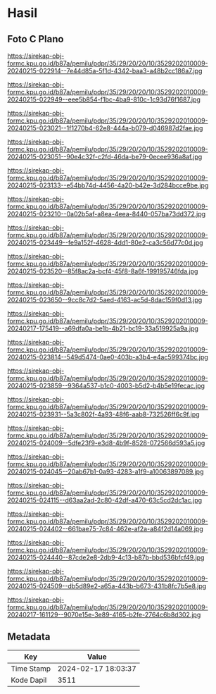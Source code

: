 # Hasil

## Foto C Plano

https://sirekap-obj-formc.kpu.go.id/b87a/pemilu/pdpr/35/29/20/20/10/3529202010009-20240215-022914--7e44d85a-5f1d-4342-baa3-a48b2cc186a7.jpg

https://sirekap-obj-formc.kpu.go.id/b87a/pemilu/pdpr/35/29/20/20/10/3529202010009-20240215-022949--eee5b854-f1bc-4ba9-810c-1c93d76f1687.jpg

https://sirekap-obj-formc.kpu.go.id/b87a/pemilu/pdpr/35/29/20/20/10/3529202010009-20240215-023021--1f1270b4-62e8-444a-b079-d046987d2fae.jpg

https://sirekap-obj-formc.kpu.go.id/b87a/pemilu/pdpr/35/29/20/20/10/3529202010009-20240215-023051--90e4c32f-c2fd-46da-be79-0ecee936a8af.jpg

https://sirekap-obj-formc.kpu.go.id/b87a/pemilu/pdpr/35/29/20/20/10/3529202010009-20240215-023133--e54bb74d-4456-4a20-b42e-3d284bcce9be.jpg

https://sirekap-obj-formc.kpu.go.id/b87a/pemilu/pdpr/35/29/20/20/10/3529202010009-20240215-023210--0a02b5af-a8ea-4eea-8440-057ba73dd372.jpg

https://sirekap-obj-formc.kpu.go.id/b87a/pemilu/pdpr/35/29/20/20/10/3529202010009-20240215-023449--fe9a152f-4628-4dd1-80e2-ca3c56d77c0d.jpg

https://sirekap-obj-formc.kpu.go.id/b87a/pemilu/pdpr/35/29/20/20/10/3529202010009-20240215-023520--85f8ac2a-bcf4-45f8-8a6f-199195746fda.jpg

https://sirekap-obj-formc.kpu.go.id/b87a/pemilu/pdpr/35/29/20/20/10/3529202010009-20240215-023650--9cc8c7d2-5aed-4163-ac5d-8dac159f0d13.jpg

https://sirekap-obj-formc.kpu.go.id/b87a/pemilu/pdpr/35/29/20/20/10/3529202010009-20240217-175419--a69dfa0a-be1b-4b21-bc19-33a519925a9a.jpg

https://sirekap-obj-formc.kpu.go.id/b87a/pemilu/pdpr/35/29/20/20/10/3529202010009-20240215-023814--549d5474-0ae0-403b-a3b4-e4ac599374bc.jpg

https://sirekap-obj-formc.kpu.go.id/b87a/pemilu/pdpr/35/29/20/20/10/3529202010009-20240215-023859--9364a537-b1c0-4003-b5d2-b4b5e19fecac.jpg

https://sirekap-obj-formc.kpu.go.id/b87a/pemilu/pdpr/35/29/20/20/10/3529202010009-20240215-023931--5a3c802f-4a93-48f6-aab8-732526ff6c9f.jpg

https://sirekap-obj-formc.kpu.go.id/b87a/pemilu/pdpr/35/29/20/20/10/3529202010009-20240215-024009--5dfe23f9-e3d8-4b9f-8528-072566d593a5.jpg

https://sirekap-obj-formc.kpu.go.id/b87a/pemilu/pdpr/35/29/20/20/10/3529202010009-20240215-024045--20ab67b1-0a93-4283-a1f9-a10063897089.jpg

https://sirekap-obj-formc.kpu.go.id/b87a/pemilu/pdpr/35/29/20/20/10/3529202010009-20240215-024115--d63aa2ad-2c80-42df-a470-63c5cd2dc1ac.jpg

https://sirekap-obj-formc.kpu.go.id/b87a/pemilu/pdpr/35/29/20/20/10/3529202010009-20240215-024402--661bae75-7c84-462e-af2a-a84f2d14a069.jpg

https://sirekap-obj-formc.kpu.go.id/b87a/pemilu/pdpr/35/29/20/20/10/3529202010009-20240215-024440--87cde2e8-2db9-4c13-b87b-bbd536bfcf49.jpg

https://sirekap-obj-formc.kpu.go.id/b87a/pemilu/pdpr/35/29/20/20/10/3529202010009-20240215-024509--db5d89e2-a65a-443b-b673-431b8fc7b5e8.jpg

https://sirekap-obj-formc.kpu.go.id/b87a/pemilu/pdpr/35/29/20/20/10/3529202010009-20240217-161129--9070e15e-3e89-4165-b2fe-2764c6b8d302.jpg


## Metadata

| Key        | Value               |
| ---------- | ------------------- |
| Time Stamp | 2024-02-17 18:03:37 |
| Kode Dapil | 3511                |



